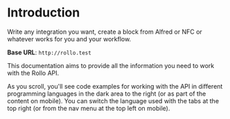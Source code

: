 # Introduction

Write any integration you want, create a block from Alfred or NFC or whatever works for you and your workflow.

<aside>
    <strong>Base URL</strong>: <code>http://rollo.test</code>
</aside>

This documentation aims to provide all the information you need to work with the Rollo API.

<aside>As you scroll, you'll see code examples for working with the API in different programming languages in the dark area to the right (or as part of the content on mobile).
You can switch the language used with the tabs at the top right (or from the nav menu at the top left on mobile).</aside>

